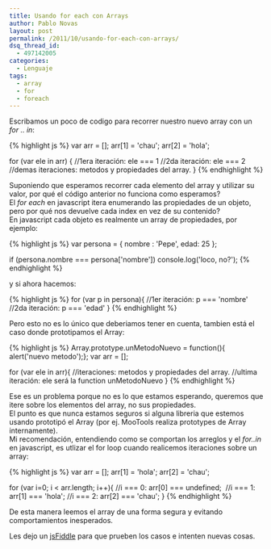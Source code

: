 ```yaml
---
title: Usando for each con Arrays
author: Pablo Novas
layout: post
permalink: /2011/10/usando-for-each-con-arrays/
dsq_thread_id:
  - 497142005
categories:
  - Lenguaje
tags:
  - array
  - for
  - foreach
---
```

Escribamos un poco de codigo para recorrer nuestro nuevo array con un *for .. in*:

{% highlight js %}
var arr = [];
arr[1] = 'chau';
arr[2] = 'hola';

for (var ele in arr) {
    //1era iteración: ele === 1
    //2da iteración: ele === 2
    //demas iteraciones: metodos y propiedades del array.
} {% endhighlight %}

Suponiendo que esperamos recorrer cada elemento del array y utilizar su valor, por qué el código anterior no funciona como esperamos?  
El *for each* en javascript itera enumerando las propiedades de un objeto, pero por qué nos devuelve cada index en vez de su contenido?  
En javascript cada objeto es realmente un array de propiedades, por ejemplo:  
<!--more-->

{% highlight js %}
var persona = {
    nombre : 'Pepe',
    edad: 25
};

if (persona.nombre === persona['nombre'])
   console.log('loco, no?'); {% endhighlight %}

y si ahora hacemos:

{% highlight js %}
for (var p in persona){
    //1er iteración: p === 'nombre'
    //2da iteración: p === 'edad'
} {% endhighlight %}

Pero esto no es lo único que deberiamos tener en cuenta, tambien está el caso donde prototipamos el Array:

{% highlight js %}
Array.prototype.unMetodoNuevo = function(){ alert('nuevo metodo');};
var arr = [];

for (var ele in arr){
    //iteraciones: metodos y propiedades del array.
    //ultima iteración: ele será la function unMetodoNuevo
} {% endhighlight %}

Ese es un problema porque no es lo que estamos esperando, queremos que itere sobre los elementos del array, no sus propiedades.  
El punto es que nunca estamos seguros si alguna libreria que estemos usando prototipó el Array (por ej. MooTools realiza prototypes de Array internamente).  
Mi recomendación, entendiendo como se comportan los arreglos y el *for..in* en javascript, es utlizar el for loop cuando realicemos iteraciones sobre un array:

{% highlight js %}
var arr = [];
arr[1] = 'hola';
arr[2] = 'chau';

for (var i=0; i &lt; arr.length; i++){
    //i === 0: arr[0] === undefined;
    //i === 1: arr[1] === 'hola';
    //i === 2: arr[2] === 'chau';
} {% endhighlight %}

De esta manera leemos el array de una forma segura y evitando comportamientos inesperados.

Les dejo un <a title="Usando for each con Arrays" href="http://jsfiddle.net/pjnovas/dLRtW/" target="_blank">jsFiddle</a> para que prueben los casos e intenten nuevas cosas.